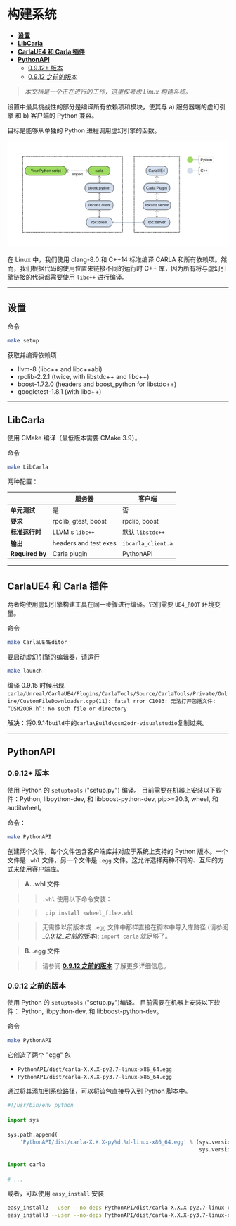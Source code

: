 # 构建系统

* [__设置__](#setup)  
* [__LibCarla__](#libcarla)  
* [__CarlaUE4 和 Carla 插件__](#carlaue4-and-carla-plugin)  
* [__PythonAPI__](#pythonapi)
    - [0.9.12+ 版本](#versions-0912)
    - [0.9.12 之前的版本](#versions-prior-to-0912)

> _本文档是一个正在进行的工作，这里仅考虑 Linux 构建系统。_

设置中最具挑战性的部分是编译所有依赖项和模块，使其与 a) 服务器端的虚幻引擎 和 b) 客户端的 Python 兼容。

目标是能够从单独的 Python 进程调用虚幻引擎的函数。

![modules](img/build_modules.jpg)

在 Linux 中，我们使用 clang-8.0 和 C++14 标准编译 CARLA 和所有依赖项。然而，我们根据代码的使用位置来链接不同的运行时 C++ 库，因为所有将与虚幻引擎链接的代码都需要使用 `libc++` 进行编译。

---
## 设置

命令

```sh
make setup
```

获取并编译依赖项

  * llvm-8 (libc++ and libc++abi)
  * rpclib-2.2.1 (twice, with libstdc++ and libc++)
  * boost-1.72.0 (headers and boost_python for libstdc++)
  * googletest-1.8.1 (with libc++)

---
## LibCarla

使用 CMake 编译（最低版本需要 CMake 3.9）。

命令

```sh
make LibCarla
```

两种配置：


|                 | 服务器                  | 客户端                |
|-----------------|----------------------|--------------------|
| **单元测试**        | 是                    | 否                  |
| **要求**          | rpclib, gtest, boost | rpclib, boost      |
| **标准运行时**       | LLVM's `libc++`      | 默认 `libstdc++`     |
| **输出**          | headers and test exes | `ibcarla_client.a` |
| **Required by** | Carla plugin         | PythonAPI          |



---
## CarlaUE4 和 Carla 插件

两者均使用虚幻引擎构建工具在同一步骤进行编译。它们需要 `UE4_ROOT` 环境变量。

命令

```sh
make CarlaUE4Editor
```

要启动虚幻引擎的编辑器，请运行

```sh
make launch
```

编译 0.9.15 时候出现`carla/Unreal/CarlaUE4/Plugins/CarlaTools/Source/CarlaTools/Private/Online/CustomFileDownloader.cpp(11): fatal rror C1083: 无法打开包括文件: “OSM2ODR.h”: No such file or directory`

解决：将0.9.14`build`中的`carla\Build\osm2odr-visualstudio`复制过来。

---
## PythonAPI
### 0.9.12+ 版本

使用 Python 的 `setuptools` ("setup.py")  编译。 目前需要在机器上安装以下软件：Python, libpython-dev, 和
libboost-python-dev, pip>=20.3, wheel, 和 auditwheel。

命令：

```sh
make PythonAPI
```

创建两个文件，每个文件包含客户端库并对应于系统上支持的 Python 版本。一个文件是 `.whl` 文件，另一个文件是 `.egg` 文件。这允许选择两种不同的、互斥的方式来使用客户端库。

>__A. .whl 文件__

>> `.whl` 使用以下命令安装：

>>      pip install <wheel_file>.whl

>>无需像以前版本或 `.egg` 文件中那样直接在脚本中导入库路径 (请参阅 [__0.9.12_之前的版本_](#versions-prior-to-0912)); `import carla` 就足够了。

>__B. .egg 文件__

>>请参阅 [__0.9.12 之前的版本__](#versions-prior-to-0912) 了解更多详细信息。


### 0.9.12 之前的版本

使用 Python 的 `setuptools` ("setup.py")编译。 目前需要在机器上安装以下软件： Python, libpython-dev, 和
libboost-python-dev。

命令

```sh
make PythonAPI
```

它创造了两个 "egg" 包

  * `PythonAPI/dist/carla-X.X.X-py2.7-linux-x86_64.egg`
  * `PythonAPI/dist/carla-X.X.X-py3.7-linux-x86_64.egg`

通过将其添加到系统路径，可以将该包直接导入到 Python 脚本中。

```python
#!/usr/bin/env python

import sys

sys.path.append(
    'PythonAPI/dist/carla-X.X.X-py%d.%d-linux-x86_64.egg' % (sys.version_info.major,
                                                             sys.version_info.minor))

import carla

# ...
```

或者，可以使用 `easy_install` 安装

```sh
easy_install2 --user --no-deps PythonAPI/dist/carla-X.X.X-py2.7-linux-x86_64.egg
easy_install3 --user --no-deps PythonAPI/dist/carla-X.X.X-py3.7-linux-x86_64.egg
```
